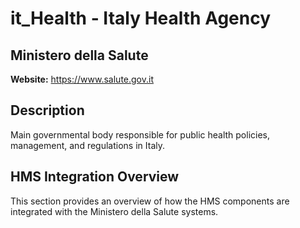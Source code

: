 # it_Health - Italy Health Agency

## Ministero della Salute

**Website:** https://www.salute.gov.it

## Description

Main governmental body responsible for public health policies, management, and regulations in Italy.

## HMS Integration Overview

This section provides an overview of how the HMS components are integrated with the Ministero della Salute systems.
